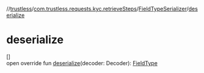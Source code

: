 //[trustless](../../../index.md)/[com.trustless.requests.kyc.retrieveSteps](../index.md)/[FieldTypeSerializer](index.md)/[deserialize](deserialize.md)

# deserialize

[]\
open override fun [deserialize](deserialize.md)(decoder: Decoder): [FieldType](../-field-type/index.md)
